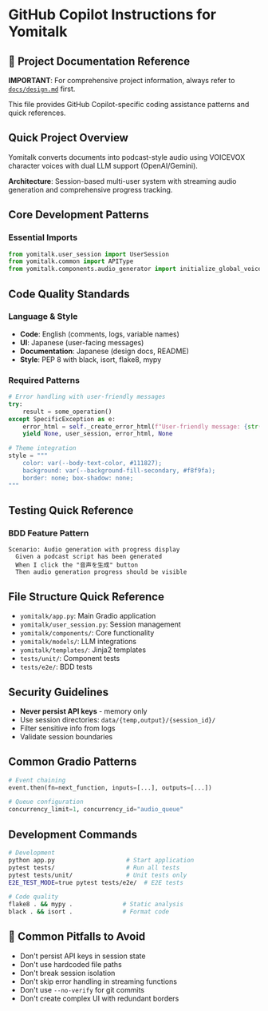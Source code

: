 # GitHub Copilot Instructions for Yomitalk

## 📖 **Project Documentation Reference**

**IMPORTANT**: For comprehensive project information, always refer to [`docs/design.md`](../docs/design.md) first.

This file provides GitHub Copilot-specific coding assistance patterns and quick references.

## Quick Project Overview

Yomitalk converts documents into podcast-style audio using VOICEVOX character voices with dual LLM support (OpenAI/Gemini).

**Architecture**: Session-based multi-user system with streaming audio generation and comprehensive progress tracking.

## Core Development Patterns

### Essential Imports
```python
from yomitalk.user_session import UserSession
from yomitalk.common import APIType
from yomitalk.components.audio_generator import initialize_global_voicevox_manager
```


## Code Quality Standards

### Language & Style
- **Code**: English (comments, logs, variable names)
- **UI**: Japanese (user-facing messages)
- **Documentation**: Japanese (design docs, README)
- **Style**: PEP 8 with black, isort, flake8, mypy

### Required Patterns
```python
# Error handling with user-friendly messages
try:
    result = some_operation()
except SpecificException as e:
    error_html = self._create_error_html(f"User-friendly message: {str(e)}")
    yield None, user_session, error_html, None

# Theme integration
style = """
    color: var(--body-text-color, #111827);
    background: var(--background-fill-secondary, #f8f9fa);
    border: none; box-shadow: none;
"""
```

## Testing Quick Reference

### BDD Feature Pattern
```gherkin
Scenario: Audio generation with progress display
  Given a podcast script has been generated
  When I click the "音声を生成" button
  Then audio generation progress should be visible
```

## File Structure Quick Reference

- `yomitalk/app.py`: Main Gradio application
- `yomitalk/user_session.py`: Session management
- `yomitalk/components/`: Core functionality
- `yomitalk/models/`: LLM integrations
- `yomitalk/templates/`: Jinja2 templates
- `tests/unit/`: Component tests
- `tests/e2e/`: BDD tests

## Security Guidelines

- **Never persist API keys** - memory only
- Use session directories: `data/{temp,output}/{session_id}/`
- Filter sensitive info from logs
- Validate session boundaries

## Common Gradio Patterns

```python
# Event chaining
event.then(fn=next_function, inputs=[...], outputs=[...])

# Queue configuration
concurrency_limit=1, concurrency_id="audio_queue"
```

## Development Commands

```bash
# Development
python app.py                    # Start application
pytest tests/                    # Run all tests
pytest tests/unit/               # Unit tests only
E2E_TEST_MODE=true pytest tests/e2e/  # E2E tests

# Code quality
flake8 . && mypy .              # Static analysis
black . && isort .              # Format code
```

## 🚫 Common Pitfalls to Avoid

- Don't persist API keys in session state
- Don't use hardcoded file paths
- Don't break session isolation
- Don't skip error handling in streaming functions
- Don't use `--no-verify` for git commits
- Don't create complex UI with redundant borders
